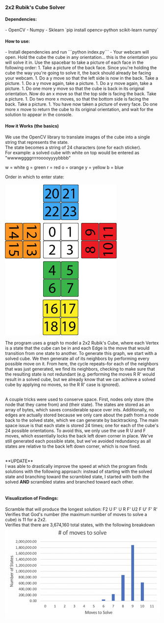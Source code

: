 <h3>2x2 Rubik's Cube Solver</h3>

<h4>Dependencies:</h4>
- OpenCV
- Numpy
- Sklearn
`pip install opencv-python scikit-learn numpy`

<h4>How to use:</h4>
- Install dependencies and run ```python index.py```
- Your webcam will open. Hold the cube the cube in any orientation... this is the orientation you will solve it in. Use the spacebar to take a picture of each face in the following order:
    1. Take a picture of the back face. Since you're holding the cube the way you're going to solve it, the back should already be facing your webcam.
    1. Do a y move so that the left side is now in the back. Take a picture.
    1. Do a y move again, take a picture. 
    1. Do a y move again, take a picture.
    1. Do one more y move so that the cube is back in its original orientation. Now do an x move so that the top side is facing the back. Take a picture.
    1. Do two more x moves, so that the bottom side is facing the back. Take a picture.
    1. You have now taken a picture of every face. Do one more x move to return the cube to its original orientation, and wait for the solution to appear in the console.

<h4>How it Works (the basics)</h4>

We use the OpenCV library to translate images of the cube into a single string that represents the state. <br>
The state becomes a string of 24 characters (one for each sticker). <br>
For example: a solved cube with white on top would be entered as "wwwwggggrrrrooooyyyybbbb"

w = white
g = green
r = red
o = orange
y = yellow
b = blue

Order in which to enter state:<br><br>
<img src = "2x2_guide.png">

The program uses a graph to model a 2x2 Rubik's Cube, where each Vertex is a state that the cube can be in and each Edge is the move that would transition from one state to another. To generate this graph, we start with a solved cube. We then generate all of its neighbors by performing every possible move on it. From here, the cycle repeats–for each of the neighbors that was just generated, we find its neighbors, checking to make sure that the resulting state is not redundant (e.g. performing the moves R R' would result in a solved cube, but we already know that we can achieve a solved cube by applying no moves, so the R R' case is ignored). <br><br>

A couple tricks were used to conserve space. First, nodes only store (the node that they came from) and (their state). The states are stored as an array of bytes, which saves considerable space over ints. Additionally, no edges are actually stored because we only care about the path from a node back to the solved state, which we can generate by backtracking. The main space issue is that each state is stored 24 times; one for each of the cube's 24 possible orientations. To avoid this, we only use the use R U and F moves, which essentially locks the back left down corner in place. We've still generated each possible state, but we've avoided redundancy as all states are relative to the back left down corner, which is now fixed.<br><br>

\*\*UPDATE\*\*<br>
I was able to drastically improve the speed at which the program finds solutions with the following approach: instead of starting with the solved state and branching toward the scrambled state, I started with both the solved **AND** scrambled states and branched toward each other.<br><br>

<h4>Visualization of Findings:</h4>
Scramble that will produce the longest solution: F2 U F' U R F' U2 F U' F' R'<br>
Verifies that God's number (the maximum number of moves to solve a cube) is 11 for a 2x2.<br>
Verifies that there are 3,674,160 total states, with the following breakdown<br>
<img src = "movesGraph.png">
